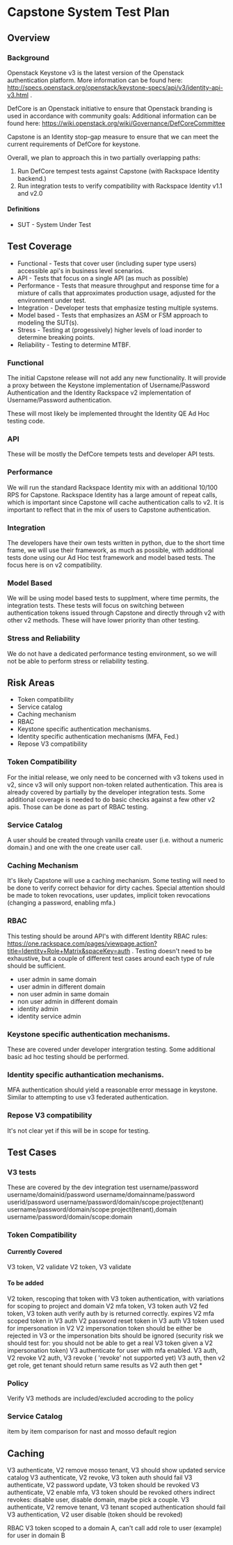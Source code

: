 # Capstone System Test Plan

## Overview


### Background

Openstack Keystone v3 is the latest version of the Openstack authentication platform. More information can be found here:
http://specs.openstack.org/openstack/keystone-specs/api/v3/identity-api-v3.html .

DefCore is an Openstack initiative to ensure that Openstack branding is used in accordance with community goals: Additional information can be found here:
https://wiki.openstack.org/wiki/Governance/DefCoreCommittee

Capstone is an Identity stop-gap measure to ensure that we can meet the current requirements of DefCore for keystone.

Overall, we plan to approach this in two partially overlapping paths:

1. Run DefCore tempest tests against Capstone (with Rackspace Identity backend.)
2. Run integration tests to verify compatibility with Rackspace Identity v1.1 and v2.0

#### Definitions

* SUT - System Under Test


## Test Coverage

* Functional - Tests that cover user (including super type users) accessible api's in business level scenarios.
* API - Tests that focus on a single API (as much as possible)
* Performance - Tests that measure throughput and response time for a mixture of calls that approximates production usage, adjusted for the environment under test.
* Integration - Developer tests that emphasize testing multiple systems.
* Model based - Tests that emphasizes an ASM or FSM approach to modeling the SUT(s). 
* Stress - Testing at (progessively) higher levels of load inorder to determine breaking points.
* Reliability - Testing to determine MTBF.

### Functional
The initial Capstone release will not add any new functionality. It will provide a proxy between the Keystone implementation of Username/Password Authentication and the Identity Rackspace v2 implementation of Username/Password authentication.

These will most likely be implemented throught the Identity QE Ad Hoc testing code.

### API
These will be mostly the DefCore tempets tests and developer API tests.

### Performance
We will run the standard Rackspace Identity mix with an additional 10/100 RPS for Capstone. Rackspace Identity has a large amount of repeat calls, which is important since Capstone will cache authentication calls to v2. It is important to reflect that in the mix of users to Capstone authentication.

### Integration
The developers have their own tests written in python, due to the short time frame, we will use their framework, as much as possible, with additional tests done using our Ad Hoc test framework and model based tests. The focus here is on v2 compatibility.

### Model Based
We will be using model based tests to supplment, where time permits, the integration tests. These tests will focus on switching between authentication tokens issued through Capstone and directly through v2 with other v2 methods. These will have lower priority than other testing.

### Stress and Reliability
We do not have a dedicated performance testing environment, so we will not be able to perform stress or reliability testing.

## Risk Areas

* Token compatibility
* Service catalog
* Caching mechanism
* RBAC
* Keystone specific authentication mechanisms.
* Identity specific authentication mechanisms (MFA, Fed.)
* Repose V3 compatibility

### Token Compatibility
For the initial release, we only need to be concerned with v3 tokens used in v2, since v3 will only support non-token related authentication. This area is already covered by partially by the developer integration tests. Some additional coverage is needed to do basic checks against a few other v2 apis. Those can be done as part of RBAC testing.

### Service Catalog
A user should be created through vanilla create user (i.e. without a numeric domain.) and one with the one create user call.

### Caching Mechanism
It's likely Capstone will use a caching mechanism. Some testing will need to be done to verify correct behavior for dirty caches. Special attention should be made to token revocations, user updates, implicit token revocations (changing a password, enabling mfa.)

### RBAC
This testing should be around API's with different Identity RBAC rules: https://one.rackspace.com/pages/viewpage.action?title=Identity+Role+Matrix&spaceKey=auth . Testing doesn't need to be exhaustive, but a couple of different test cases around each type of rule should be sufficient.
* user admin in same domain
* user admin in different domain
* non user admin in same domain
* non user admin in different domain
* identity admin
* identity service admin

### Keystone specific authentication mechanisms.
These are covered under developer intergration testing. Some additional basic ad hoc testing should be performed.

### Identity specific authantication mechanisms.
MFA authentication should yield a reasonable error message in keystone. Similar to attempting to use v3 federated authentication.

### Repose V3 compatibility
It's not clear yet if this will be in scope for testing.


## Test Cases
### V3 tests
These are covered by the dev integration test
username/password
username/domainid/password
username/domainname/password
userid/password
username/password/domain/scope:project(tenant)
username/password/domain/scope:project(tenant),domain
username/password/domain/scope:domain

### Token Compatibility
#### Currently Covered 
V3 token, V2 validate
V2 token, V3 validate

#### To be added
V2 token, rescoping that token with V3 token authentication, with variations for scoping to project and domain
V2 mfa token, V3 token auth
V2 fed token, V3 token auth
verify auth by is returned correctly.
expires
V2 mfa scoped token in V3 auth
V2 password reset token in V3 auth
V3 token used for impersonation in V2
V2 impersonation token should be either be rejected in V3 or the impersonation bits should be ignored
  (security risk we should test for: you should not be able to get a real V3 token given a V2 impersonation token)
V3 authenticate for user with mfa enabled.
V3 auth, V2 revoke
V2 auth, V3 revoke ( 'revoke' not supported yet)
V3 auth, then v2 get role, get tenant should return same results as V2 auth then get *

### Policy
Verify V3 methods are included/excluded accroding to the policy

### Service Catalog
item by item comparison for 
nast and mosso
default region


## Caching

V3 authenticate, V2 remove mosso tenant, V3 should show updated service catalog
V3 authenticate, V2 revoke, V3 token auth should fail
V3 authenticate, V2 password update, V3 token should be revoked
V3 authenticate, V2 enable mfa, V3 token should be revoked
others indirect revokes: disable user, disable domain, maybe pick a couple.
V3 authenticate, V2 remove tenant, V3 tenant scoped authentication should fail
V3 authentication, V2 user disable (token should be revoked)

RBAC
V3 token scoped to a domain A, can't call add role to user (example) for user in domain B
